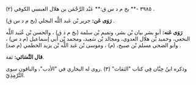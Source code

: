 ٣٩٨٥ -** بخ م د س ق:** عَبْد الرَّحْمَن بن هلال العبسي الكوفي (٢) .

**رَوَى عَن:** جرير بْن عَبد اللَّه البجلي (بخ م د س ق) .

**رَوَى عَنه:** أبو بشر بيان بْن بشر، وتميم بْن سلمة (بخ م د ق) ، والحسن بْن عُبَيد اللَّه النخعي، وحميد بْن هلال العدوي، ومجالد بْن سَعِيد، ومحمد بْن أَبي إسماعيل (م د س) ، وأبو الضحى مسلم بْن صبيح، (م) ، وموسى بْن عَبد اللَّه بْن يزيد الخطمي (م صد) .

**قال النَّسَائي:** ثقة.

وذكره ابنُ حِبَّان فِي كتاب "الثقات" (٣) .روى له البخاري في "الأدب"، والباقون سوى التِّرْمِذِيّ.